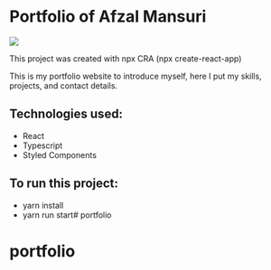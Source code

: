 # Portfolio of Afzal Mansuri

<img src ="https://github.com/afzalmansuri786" />
 
This project was created with npx CRA (npx create-react-app)

This is my portfolio website to introduce myself, here I put my skills, projects, and contact details.

## Technologies used:
- React
- Typescript
- Styled Components
 
## To run this project:
- yarn install
- yarn run start# portfolio
# portfolio
